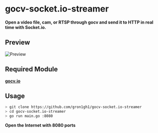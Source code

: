 # gocv-socket.io-streamer
**Open a video file, cam, or RTSP through gocv and send it to HTTP in real time with Socket.io.**

## Preview
![Preview](https://github.com/gron1gh1/gocv-socket.io-streamer/blob/master/preview.gif)

## Required Module
**[gocv.io](https://gocv.io/getting-started/)**

## Usage
```sh
> git clone https://github.com/gron1gh1/gocv-socket.io-streamer
> cd gocv-socket.io-streamer
> go run main.go :8080
```
**Open the Internet with 8080 ports**

